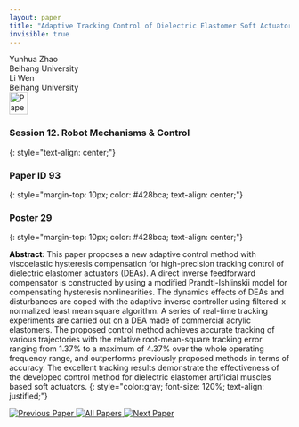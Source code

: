 ```yaml
---
layout: paper
title: "Adaptive Tracking Control of Dielectric Elastomer Soft Actuators with Viscoelastic Hysteresis Compensation"
invisible: true
---
```

<div class="paper-authors">
<div class="paper-author-box">
    <div class="paper-author-name">Yunhua Zhao</div>
    <div class="paper-author-uni">Beihang University</div>
</div>
<div class="paper-author-box">
    <div class="paper-author-name">Li Wen</div>
    <div class="paper-author-uni">Beihang University</div>
</div>

</div><div class="paper-pdf">
<div> <a href="http://www.roboticsproceedings.org/rss19/p093.pdf"><img src="{{ site.baseurl }}/images/paper_link.png" alt="Paper Website" width = "33"  height = "40"/></a> </div>
</div>

### Session 12. Robot Mechanisms & Control
{: style="text-align: center;"}

### Paper ID 93
{: style="margin-top: 10px; color: #428bca; text-align: center;"}

### Poster 29
{: style="margin-top: 10px; color: #428bca; text-align: center;"}

<b style="color: black;">Abstract: </b>This paper proposes a new adaptive control method with viscoelastic hysteresis compensation for high-precision tracking control of dielectric elastomer actuators (DEAs). A direct inverse feedforward compensator is constructed by using a modified Prandtl-Ishlinskii model for compensating hysteresis nonlinearities. The dynamics effects of DEAs and disturbances are coped with the adaptive inverse controller using filtered-x normalized least mean square algorithm. A series of real-time tracking experiments are carried out on a DEA made of commercial acrylic elastomers. The proposed control method achieves accurate tracking of various trajectories with the relative root-mean-square tracking error ranging from 1.37% to a maximum of 4.37% over the whole operating frequency range, and outperforms previously proposed methods in terms of accuracy. The excellent tracking results demonstrate the effectiveness of the developed control method for dielectric elastomer artificial muscles based soft actuators.
{: style="color:gray; font-size: 120%; text-align: justified;"}


<div class="paper-menu">
<a href="{{ site.baseurl }}/program/papers/092/"> <img src="{{ site.baseurl }}/images/previous_paper_icon.png" alt="Previous Paper" title="Previous Paper"/> </a>
<a href="{{ site.baseurl }}/program/papers"><img src="{{ site.baseurl }}/images/overview_icon.png" alt="All Papers" title="All Papers"/> </a>
<a href="{{ site.baseurl }}/program/papers/094/"> <img src="{{ site.baseurl }}/images/next_paper_icon.png" alt="Next Paper" title="Next Paper"/> </a>

</div>
